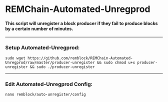 # REMChain-Automated-Unregprod

#### This script will unregister a block producer if they fail to produce blocks by a certain number of minutes.

***

### Setup Automated-Unregprod:

```
sudo wget https://github.com/remblock/REMChain-Automated-Unregprod/raw/master/producer-unregister && sudo chmod u+x producer-unregister && sudo ./producer-unregister
```

***

### Edit Automated-Unregprod Config:

```
nano remblock/auto-unregister/config
```
